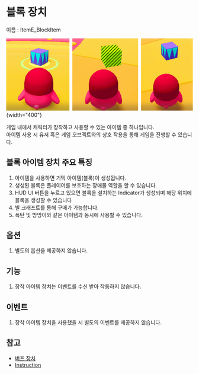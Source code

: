 # 블록 장치

이름 : ItemE_BlockItem 

![Equip-Block-Device](media/images/Equip-Block-Device.png){width="400"}

게임 내에서 캐릭터가 장착하고 사용할 수 있는 아이템 중 하나입니다.  
아이템 사용 시 유저 혹은 게임 오브젝트와의 상호 작용을 통해 게임을 진행할 수 있습니다.


## 블록 아이템 장치 주요 특징
1. 아이템을 사용하면 기믹 아이템(블록)이 생성됩니다.
2. 생성된 블록은 플레이어를 보호하는 장애물 역할을 할 수 있습니다.
3. HUD UI 버튼을 누르고 있으면 블록을 설치하는 Indicator가 생성되며 해당 위치에 블록을 생성할 수 있습니다
4. 별 크래프트를 통해 구매가 가능합니다.
5. 폭탄 및 방망이와 같은 아이템과 동시에 사용할 수 있습니다.


## 옵션
1. 별도의 옵션을 제공하지 않습니다.


## 기능
1. 장착 아이템 장치는 이벤트를 수신 받아 작동하지 않습니다.


## 이벤트
1. 장착 아이템 장치을 사용했을 시 별도의 이벤트를 제공하지 않습니다.


## 참고

- [버프 장치](Buff-System.md)
- [Instruction](Instruction.md)